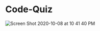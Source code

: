 # Code-Quiz

![Screen Shot 2020-10-08 at 10 41 40 PM](https://user-images.githubusercontent.com/65478257/95540879-85991780-09b7-11eb-8803-d8d52034b0e7.png)
